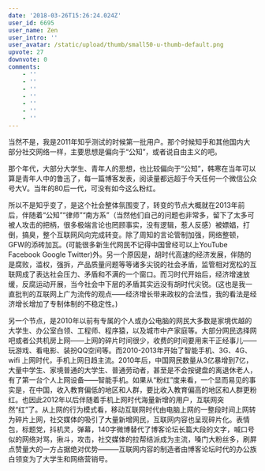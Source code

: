 ```yaml
---
date: '2018-03-26T15:26:24.024Z'
user_id: 6695
user_name: Zen
user_intro: ''
user_avatar: /static/upload/thumb/small50-u-thumb-default.png
upvote: 27
downvote: 0
comments:
    - ''
    - ''
    - ''
    - ''
    - ''
    - ''
    - ''
---
```


当然不是，我是2011年知乎测试的时候第一批用户。那个时候知乎和其他国内大部分社交网络一样，主要思想是偏向于“公知”，或者说自由主义的吧。

那个年代，大部分大学生、青年人的思想，也比较偏向于“公知”，韩寒在当年可以算是青年人中的鲁迅了，每一篇博客发表，阅读量都远超于今天任何一个微信公众号大V。当年的80后一代，可没有如今这么粉红。

  

所以不是知乎变了，是这个社会整体氛围变了，转变的节点大概就在2013年前后，伴随着“公知”“律师”“南方系”（当然他们自己的问题也非常多，留下了太多可被人攻击的把柄，很多极端言论也罔顾事实，没有逻辑，惹人反感）被嫖娼，打倒，搞臭，整个互联网风向完成转变。除了周知的言论管制加强，网络整顿，GFW的添砖加瓦。(可能很多新生代网民不记得中国曾经可以上YouTube Facebook Google Twitter)外。另一个原因是，胡时代高速的经济发展，伴随的是腐败，滥权，强拆，产品质量问题等等诸多尖锐的社会矛盾，监管相对宽松的互联网成了表达社会压力、矛盾和不满的一个窗口。而习时代开始后，经济增速放缓，反腐运动开展，当今社会中下层的矛盾其实远没有胡时代尖锐。(这也是我一直批判的互联网上广为流传的观点——经济增长带来政权的合法性，我的看法是经济增长增加了专制体制的不稳定性。)

  

另一个节点，是2010年以前有专属的个人或办公电脑的网民大多数是家境优越的大学生、办公室白领、工程师、程序猿，以及城市中产家庭等。大部分网民选择网吧或者公共机房上网——上网的碎片时间很少，收费的时间要用来干正经事儿——玩游戏、看电影、装扮QQ空间等。而2010-2013年开始了智能手机、3G、4G、wifi 上网时代，手机上网日趋主流。2010年后，中国网民数量从3亿暴增到7亿，大量中学生、家境普通的大学生、普通劳动者，甚至是不会按键盘的离退休老人，有了第一台个人上网设备——智能手机。如果从“粉红”度来看，一个显而易见的事实是，在中国，收入教育偏低的地区和人群，要比收入教育偏高的地区和人群更粉红。也因此2012年以后伴随着手机上网时代海量新增的用户，互联网突然“红”了。从上网的行为模式看，移动互联网时代由电脑上网的一整段时间上网转为碎片上网，社交媒体的吸引了大量新增网民，互联网内容也呈现碎片化。表情包，标题党，抖机灵，弹幕，140字微博替代了博客论坛长篇大段的文字，喊口号似的网络对骂，揪斗，攻击，社交媒体的拉帮结派成为主流，嗓门大粉丝多，刷屏点赞量大的一方占据绝对优势———互联网内容的制造者由博客论坛时代的办公族白领变为了大学生和网络营销号。
